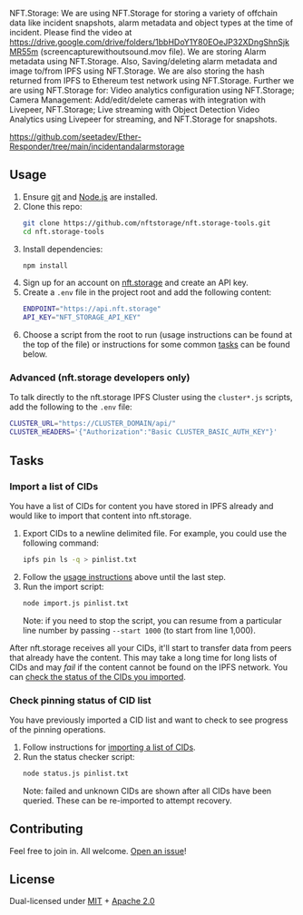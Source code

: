 NFT.Storage: We are using NFT.Storage for storing a variety of offchain data like incident snapshots, alarm metadata and object types at the time of incident. Please find the video at https://drive.google.com/drive/folders/1bbHDoY1Y80EOeJP32XDngShnSjkMR55m (screencapturewithoutsound.mov file). We are storing Alarm metadata using NFT.Storage. Also, Saving/deleting alarm metadata and image to/from IPFS using NFT.Storage. We are also storing the hash returned from IPFS to Ethereum test network using NFT.Storage. Further we are using NFT.Storage for: Video analytics configuration using NFT.Storage; Camera Management: Add/edit/delete cameras with integration with Livepeer, NFT.Storage; Live streaming with Object Detection Video Analytics using Livepeer for streaming, and NFT.Storage for snapshots.

https://github.com/seetadev/Ether-Responder/tree/main/incidentandalarmstorage


## Usage

1. Ensure [git](https://git-scm.com/) and [Node.js](https://nodejs.org) are installed.
1. Clone this repo:
    ```sh
    git clone https://github.com/nftstorage/nft.storage-tools.git
    cd nft.storage-tools
    ```
1. Install dependencies:
    ```sh
    npm install
    ```
1. Sign up for an account on [nft.storage](https://nft.storage) and create an API key.
1. Create a `.env` file in the project root and add the following content:
    ```sh
    ENDPOINT="https://api.nft.storage"
    API_KEY="NFT_STORAGE_API_KEY"
    ```
1. Choose a script from the root to run (usage instructions can be found at the top of the file) or instructions for some common [tasks](#tasks) can be found below.

### Advanced (nft.storage developers only)

To talk directly to the nft.storage IPFS Cluster using the `cluster*.js` scripts, add the following to the `.env` file:

```sh
CLUSTER_URL="https://CLUSTER_DOMAIN/api/"
CLUSTER_HEADERS='{"Authorization":"Basic CLUSTER_BASIC_AUTH_KEY"}'
```

## Tasks

### Import a list of CIDs

You have a list of CIDs for content you have stored in IPFS already and would like to import that content into nft.storage.

1. Export CIDs to a newline delimited file. For example, you could use the following command:
    ```sh
    ipfs pin ls -q > pinlist.txt
    ```
1. Follow the [usage instructions](#usage) above until the last step.
1. Run the import script:
    ```sh
    node import.js pinlist.txt
    ```
    Note: if you need to stop the script, you can resume from a particular line number by passing `--start 1000` (to start from line 1,000).

After nft.storage receives all your CIDs, it'll start to transfer data from peers that already have the content. This may take a long time for long lists of CIDs and may _fail_ if the content cannot be found on the IPFS network. You can [check the status of the CIDs you imported](#check-pinning-status-of-cid-list).

### Check pinning status of CID list

You have previously imported a CID list and want to check to see progress of the pinning operations.

1. Follow instructions for [importing a list of CIDs](#import-a-list-of-cids).
1. Run the status checker script:
    ```sh
    node status.js pinlist.txt
    ```
    Note: failed and unknown CIDs are shown after all CIDs have been queried. These can be re-imported to attempt recovery.

## Contributing

Feel free to join in. All welcome. [Open an issue](https://github.com/nftstorage/nft.storage-tools/issues)!

## License

Dual-licensed under [MIT](https://github.com/nftstorage/nft.storage-tools/blob/main/LICENSE-MIT) + [Apache 2.0](https://github.com/nftstorage/nft.storage-tools/blob/main/LICENSE-APACHE)
